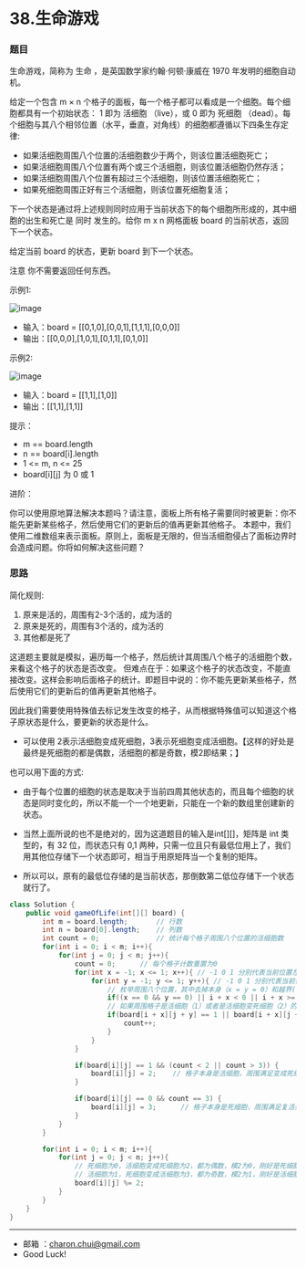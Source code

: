 38.生命游戏
===


### 题目


生命游戏，简称为 生命 ，是英国数学家约翰·何顿·康威在 1970 年发明的细胞自动机。    

给定一个包含 m × n 个格子的面板，每一个格子都可以看成是一个细胞。每个细胞都具有一个初始状态： 1 即为 活细胞 （live），或 0 即为 死细胞 （dead）。每个细胞与其八个相邻位置（水平，垂直，对角线）的细胞都遵循以下四条生存定律:    

- 如果活细胞周围八个位置的活细胞数少于两个，则该位置活细胞死亡；
- 如果活细胞周围八个位置有两个或三个活细胞，则该位置活细胞仍然存活；
- 如果活细胞周围八个位置有超过三个活细胞，则该位置活细胞死亡；
- 如果死细胞周围正好有三个活细胞，则该位置死细胞复活；

下一个状态是通过将上述规则同时应用于当前状态下的每个细胞所形成的，其中细胞的出生和死亡是 同时 发生的。给你 m x n 网格面板 board 的当前状态，返回下一个状态。

给定当前 board 的状态，更新 board 到下一个状态。

注意 你不需要返回任何东西。


示例1:   


![image](https://raw.githubusercontent.com/CharonChui/Pictures/master/leetcode_gameOfLife_1.jpg?raw=true)

- 输入：board = [[0,1,0],[0,0,1],[1,1,1],[0,0,0]]
- 输出：[[0,0,0],[1,0,1],[0,1,1],[0,1,0]]


示例2:   

![image](https://raw.githubusercontent.com/CharonChui/Pictures/master/leetcode_gameOfLife_1.jpg?raw=true)

- 输入：board = [[1,1],[1,0]]
- 输出：[[1,1],[1,1]]


提示：

- m == board.length
- n == board[i].length
- 1 <= m, n <= 25
- board[i][j] 为 0 或 1


进阶：

你可以使用原地算法解决本题吗？请注意，面板上所有格子需要同时被更新：你不能先更新某些格子，然后使用它们的更新后的值再更新其他格子。
本题中，我们使用二维数组来表示面板。原则上，面板是无限的，但当活细胞侵占了面板边界时会造成问题。你将如何解决这些问题？


### 思路

简化规则:     
1. 原来是活的，周围有2-3个活的，成为活的
2. 原来是死的，周围有3个活的，成为活的
3. 其他都是死了

这道题主要就是模拟，遍历每一个格子，然后统计其周围八个格子的活细胞个数，来看这个格子的状态是否改变。
但难点在于：如果这个格子的状态改变，不能直接改变。这样会影响后面格子的统计。即题目中说的：你不能先更新某些格子，然后使用它们的更新后的值再更新其他格子。

因此我们需要使用特殊值去标记发生改变的格子，从而根据特殊值可以知道这个格子原状态是什么，要更新的状态是什么。


- 可以使用 2表示活细胞变成死细胞，3表示死细胞变成活细胞。【这样的好处是最终是死细胞的都是偶数，活细胞的都是奇数，模2即结果；】

也可以用下面的方式:       

- 由于每个位置的细胞的状态是取决于当前四周其他状态的，而且每个细胞的状态是同时变化的，所以不能一个一个地更新，只能在一个新的数组里创建新的状态。

- 当然上面所说的也不是绝对的，因为这道题目的输入是int[][]，矩阵是 int 类型的，有 32 位，而状态只有 0,1 两种，只需一位且只有最低位用上了，我们用其他位存储下一个状态即可，相当于用原矩阵当一个复制的矩阵。   

- 所以可以，原有的最低位存储的是当前状态，那倒数第二低位存储下一个状态就行了。


```java
class Solution {
    public void gameOfLife(int[][] board) {
        int m = board.length;       // 行数
        int n = board[0].length;    // 列数
        int count = 0;              // 统计每个格子周围八个位置的活细胞数
        for(int i = 0; i < m; i++){
            for(int j = 0; j < n; j++){
                count = 0;      // 每个格子计数重置为0
                for(int x = -1; x <= 1; x++){ // -1 0 1 分别代表当前位置左边的格子、当前格子、当前位置右边的格子
                    for(int y = -1; y <= 1; y++){ // -1 0 1 分别代表当前位置下边的格子、当前格子、当前位置上边的格子
                        // 枚举周围八个位置，其中去掉本身（x = y = 0）和越界(靠近边缘)的情况
                        if((x == 0 && y == 0) || i + x < 0 || i + x >= m || j + y < 0 || j + y >= n)continue;
                        // 如果周围格子是活细胞（1）或者是活细胞变死细胞（2）的，都算一个活细胞
                        if(board[i + x][j + y] == 1 || board[i + x][j + y] == 2) {
                        	count++; 
                        }
                    }
                }

                if(board[i][j] == 1 && (count < 2 || count > 3)) {
                	board[i][j] = 2;    // 格子本身是活细胞，周围满足变成死细胞的条件，标记为2
            	}

                if(board[i][j] == 0 && count == 3) {
                	board[i][j] = 3;      // 格子本身是死细胞，周围满足复活条件，标记为3
                }
            }
        }

        for(int i = 0; i < m; i++){
            for(int j = 0; j < n; j++){
                // 死细胞为0，活细胞变成死细胞为2，都为偶数，模2为0，刚好是死细胞
                // 活细胞为1，死细胞变成活细胞为3，都为奇数，模2为1，刚好是活细胞
                board[i][j] %= 2;
            }
        }
    }
}
```














---
- 邮箱 ：charon.chui@gmail.com  
- Good Luck! 

	
